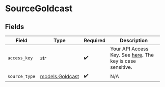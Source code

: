 # SourceGoldcast


## Fields

| Field                                                                                                                                                                    | Type                                                                                                                                                                     | Required                                                                                                                                                                 | Description                                                                                                                                                              |
| ------------------------------------------------------------------------------------------------------------------------------------------------------------------------ | ------------------------------------------------------------------------------------------------------------------------------------------------------------------------ | ------------------------------------------------------------------------------------------------------------------------------------------------------------------------ | ------------------------------------------------------------------------------------------------------------------------------------------------------------------------ |
| `access_key`                                                                                                                                                             | *str*                                                                                                                                                                    | :heavy_check_mark:                                                                                                                                                       | Your API Access Key. See <a href="https://help.goldcast.io/hc/en-us/articles/22931655725723-How-To-Create-an-API-Token-in-Goldcast">here</a>. The key is case sensitive. |
| `source_type`                                                                                                                                                            | [models.Goldcast](../models/goldcast.md)                                                                                                                                 | :heavy_check_mark:                                                                                                                                                       | N/A                                                                                                                                                                      |
